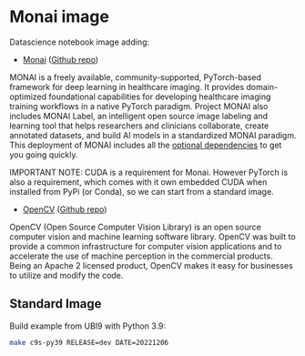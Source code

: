 # Monai image

Datascience notebook image adding:

* [Monai](https://monai.io/) ([Github repo](https://github.com/Project-MONAI))

MONAI is a freely available, community-supported, PyTorch-based framework for deep learning in healthcare imaging. It provides domain-optimized foundational capabilities for developing healthcare imaging training workflows in a native PyTorch paradigm.
Project MONAI also includes MONAI Label, an intelligent open source image labeling and learning tool that helps researchers and clinicians collaborate, create annotated datasets, and build AI models in a standardized MONAI paradigm.
This deployment of MONAI includes all the [optional dependencies](https://docs.monai.io/en/stable/installation.html#installing-the-recommended-dependencies) to get you going quickly.

IMPORTANT NOTE: CUDA is a requirement for Monai. However PyTorch is also a requirement, which comes with it own embedded CUDA when installed from PyPi (or Conda), so we can start from a standard image.

* [OpenCV](https://opencv.org/) ([Github repo](https://github.com/opencv/opencv))

OpenCV (Open Source Computer Vision Library) is an open source computer vision and machine learning software library. OpenCV was built to provide a common infrastructure for computer vision applications and to accelerate the use of machine perception in the commercial products. Being an Apache 2 licensed product, OpenCV makes it easy for businesses to utilize and modify the code.

## Standard Image

Build example from UBI9 with Python 3.9:

```bash
make c9s-py39 RELEASE=dev DATE=20221206
```
